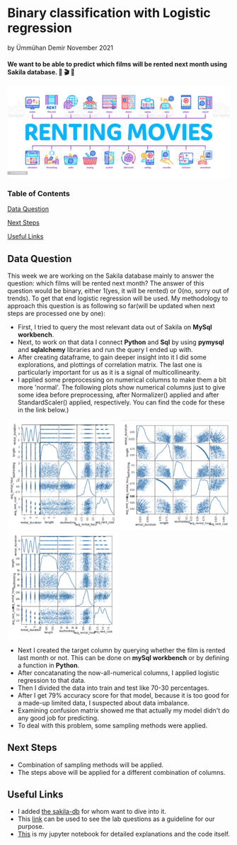 # Binary classification with Logistic regression
by Ümmühan Demir November 2021

#### **We want to be able to predict which films will be rented next month using Sakila database.** :popcorn: :clapper: :movie_camera:
![What is this](images/renting_movies.jpeg)

### Table of Contents  
[Data Question](#data-question)

[Next Steps](#next-steps)

[Useful Links](#useful-links)
<a name="headers"/>


## Data Question
This week we are working on the Sakila database mainly to answer the question: which films will be rented next month? The answer of this question would be binary, either 1(yes, it will be rented) or 0(no, sorry out of trends). To get that end logistic regression will be used. 
 My methodology to approach this question is as following so far(will be updated when next steps are processed one by one):
* First, I tried to query the most relevant data out of Sakila on **MySql workbench**. 
* Next, to work on that data I connect **Python** and **Sql** by using **pymysql** and **sqlalchemy** libraries and run the query I ended up with.
* After creating dataframe, to gain deeper insight into it I did some explorations, and plottings of correlation matrix. The last one is particularly important for us as it is a signal of multicollinearity.
* I applied some preprocessing on numerical columns to make them a bit more 'normal'. The following plots show numerical columns just to give some idea before preprocessing, after Normalizer() applied and after StandardScaler() applied, respectively. You can find the code for these in the link below.)
 <p float="left">
  <img src="/images/before.png" width="250"  />
  <img src="/images/Normalizer.png" width="250" /> 
  <img src="/images/standard.png" width="250" />
</p>

* Next I created the target column by querying whether the film is rented last month or not. This can be done on **mySql workbench** or by defining a function in **Python**.
* After concatanating the now-all-numerical columns, I applied logistic regression to that data.
* Then I divided the data into train and test like 70-30 percentages. 
* After I get 79% accuracy score for that model, because it is too good for a made-up limited data, I suspected about data imbalance. 
* Examining confusion matrix showed me that actually my model didn't do any good job for predicting.
* To deal with this problem, some sampling methods were applied.

## Next Steps
* Combination of sampling methods will be applied.
* The steps above will be applied for a different combination of columns. 


## Useful Links
* I added [the sakila-db](https://github.com/UmmuDem/Making_Predictions_Sakila/tree/main/sakila-db) for whom want to dive into it.
* This [link](https://github.com/UmmuDem/Making_Predictions_Sakila/blob/main/related_lab_questions.md) can be used to see the lab questions as a guideline for our purpose.
* [This](https://github.com/UmmuDem/Making_Predictions_Sakila/blob/main/Lab%20%7C%20Making%20predictions%20with%20logistic%20regression.ipynb) is my jupyter notebook for detailed explanations and the code itself.



